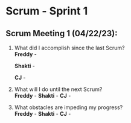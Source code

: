 # Scrum - Sprint 1

## Scrum Meeting 1 (04/22/23):

1.	What did I accomplish since the last Scrum?  
    **Freddy** - 
    
    **Shakti** - 
    
    **CJ** - 
    
2.	What will I do until the next Scrum?  
   **Freddy** -
   **Shakti** - 
   **CJ** - 
    
3.	What obstacles are impeding my progress?  
   **Freddy** -
   **Shakti** - 
   **CJ** - 
